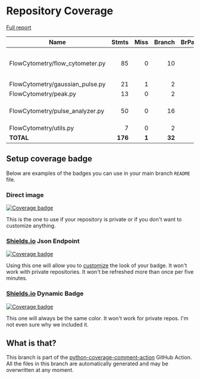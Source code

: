 # Repository Coverage

[Full report](https://htmlpreview.github.io/?https://github.com/MartinPdeS/FlowCytometry/blob/python-coverage-comment-action-data/htmlcov/index.html)

| Name                             |    Stmts |     Miss |   Branch |   BrPart |   Cover |   Missing |
|--------------------------------- | -------: | -------: | -------: | -------: | ------: | --------: |
| FlowCytometry/flow\_cytometer.py |       85 |        0 |       10 |        2 |     98% |240->243, 243->246 |
| FlowCytometry/gaussian\_pulse.py |       21 |        1 |        2 |        1 |     91% |        82 |
| FlowCytometry/peak.py            |       13 |        0 |        2 |        0 |    100% |           |
| FlowCytometry/pulse\_analyzer.py |       50 |        0 |       16 |        2 |     97% |69->exit, 84->83 |
| FlowCytometry/utils.py           |        7 |        0 |        2 |        0 |    100% |           |
|                        **TOTAL** |  **176** |    **1** |   **32** |    **5** | **97%** |           |


## Setup coverage badge

Below are examples of the badges you can use in your main branch `README` file.

### Direct image

[![Coverage badge](https://raw.githubusercontent.com/MartinPdeS/FlowCytometry/python-coverage-comment-action-data/badge.svg)](https://htmlpreview.github.io/?https://github.com/MartinPdeS/FlowCytometry/blob/python-coverage-comment-action-data/htmlcov/index.html)

This is the one to use if your repository is private or if you don't want to customize anything.

### [Shields.io](https://shields.io) Json Endpoint

[![Coverage badge](https://img.shields.io/endpoint?url=https://raw.githubusercontent.com/MartinPdeS/FlowCytometry/python-coverage-comment-action-data/endpoint.json)](https://htmlpreview.github.io/?https://github.com/MartinPdeS/FlowCytometry/blob/python-coverage-comment-action-data/htmlcov/index.html)

Using this one will allow you to [customize](https://shields.io/endpoint) the look of your badge.
It won't work with private repositories. It won't be refreshed more than once per five minutes.

### [Shields.io](https://shields.io) Dynamic Badge

[![Coverage badge](https://img.shields.io/badge/dynamic/json?color=brightgreen&label=coverage&query=%24.message&url=https%3A%2F%2Fraw.githubusercontent.com%2FMartinPdeS%2FFlowCytometry%2Fpython-coverage-comment-action-data%2Fendpoint.json)](https://htmlpreview.github.io/?https://github.com/MartinPdeS/FlowCytometry/blob/python-coverage-comment-action-data/htmlcov/index.html)

This one will always be the same color. It won't work for private repos. I'm not even sure why we included it.

## What is that?

This branch is part of the
[python-coverage-comment-action](https://github.com/marketplace/actions/python-coverage-comment)
GitHub Action. All the files in this branch are automatically generated and may be
overwritten at any moment.